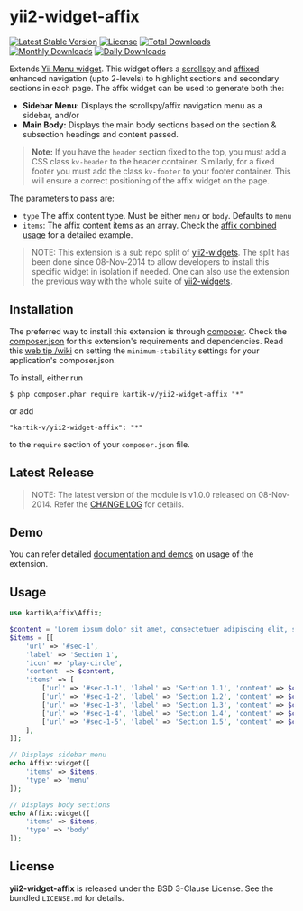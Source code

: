 yii2-widget-affix
=================

[![Latest Stable Version](https://poser.pugx.org/kartik-v/yii2-widget-affix/v/stable)](https://packagist.org/packages/kartik-v/yii2-widget-affix)
[![License](https://poser.pugx.org/kartik-v/yii2-widget-affix/license)](https://packagist.org/packages/kartik-v/yii2-widget-affix)
[![Total Downloads](https://poser.pugx.org/kartik-v/yii2-widget-affix/downloads)](https://packagist.org/packages/kartik-v/yii2-widget-affix)
[![Monthly Downloads](https://poser.pugx.org/kartik-v/yii2-widget-affix/d/monthly)](https://packagist.org/packages/kartik-v/yii2-widget-affix)
[![Daily Downloads](https://poser.pugx.org/kartik-v/yii2-widget-affix/d/daily)](https://packagist.org/packages/kartik-v/yii2-widget-affix)

Extends [Yii Menu widget](https://github.com/yiisoft/yii2/blob/master/framework/widgets/Menu.php). This widget offers a [scrollspy](http://getbootstrap.com/javascript/#scrollspy) and [affixed](http://getbootstrap.com/javascript/#affix) enhanced navigation (upto 2-levels) to highlight sections and secondary sections in each page. The affix widget can be used to generate both the:

- **Sidebar Menu:** Displays the scrollspy/affix navigation menu as a sidebar, and/or
- **Main Body:** Displays the main body sections based on the section & subsection headings and content passed.

> **Note:**
> If you have the `header` section fixed to the top, you must add a CSS class `kv-header` to the header container. Similarly, for a fixed footer you must add the class `kv-footer` to your footer container. This will ensure a correct positioning of the affix widget on the page.

The parameters to pass are:

- `type` The affix content type. Must be either `menu` or `body`. Defaults to `menu`
- `items`: The affix content items as an array. Check the [affix combined usage](http://demos.krajee.com/widget-details/affix#affix-menu-body) for a detailed example.

> NOTE: This extension is a sub repo split of [yii2-widgets](https://github.com/kartik-v/yii2-widgets). The split has been done since 08-Nov-2014 to allow developers to install this specific widget in isolation if needed. One can also use the extension the previous way with the whole suite of [yii2-widgets](http://demos.krajee.com/widgets).

## Installation

The preferred way to install this extension is through [composer](http://getcomposer.org/download/). Check the [composer.json](https://github.com/kartik-v/yii2-widget-affix/blob/master/composer.json) for this extension's requirements and dependencies. Read this [web tip /wiki](http://webtips.krajee.com/setting-composer-minimum-stability-application/) on setting the `minimum-stability` settings for your application's composer.json.

To install, either run

```
$ php composer.phar require kartik-v/yii2-widget-affix "*"
```

or add

```
"kartik-v/yii2-widget-affix": "*"
```

to the ```require``` section of your `composer.json` file.

## Latest Release

> NOTE: The latest version of the module is v1.0.0 released on 08-Nov-2014. Refer the [CHANGE LOG](https://github.com/kartik-v/yii2-widget-affix/blob/master/CHANGE.md) for details.

## Demo

You can refer detailed [documentation and demos](http://demos.krajee.com/widget-details/affix) on usage of the extension.

## Usage

```php
use kartik\affix\Affix;

$content = 'Lorem ipsum dolor sit amet, consectetuer adipiscing elit, sed diam nonummy nibh euismod tincidunt ut laoreet dolore magna aliquam erat volutpat.';
$items = [[
	'url' => '#sec-1',
	'label' => 'Section 1',
	'icon' => 'play-circle',
	'content' => $content,
	'items' => [
		['url' => '#sec-1-1', 'label' => 'Section 1.1', 'content' => $content],
		['url' => '#sec-1-2', 'label' => 'Section 1.2', 'content' => $content],
		['url' => '#sec-1-3', 'label' => 'Section 1.3', 'content' => $content],
		['url' => '#sec-1-4', 'label' => 'Section 1.4', 'content' => $content],
		['url' => '#sec-1-5', 'label' => 'Section 1.5', 'content' => $content],
	],
]];

// Displays sidebar menu
echo Affix::widget([
	'items' => $items, 
	'type' => 'menu'
]);

// Displays body sections
echo Affix::widget([
	'items' => $items, 
	'type' => 'body'
]);
```

## License

**yii2-widget-affix** is released under the BSD 3-Clause License. See the bundled `LICENSE.md` for details.